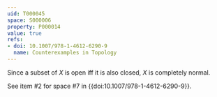 ```yaml
---
uid: T000045
space: S000006
property: P000014
value: true
refs:
- doi: 10.1007/978-1-4612-6290-9
  name: Counterexamples in Topology
---
```


Since a subset of $X$ is open iff it is also closed, $X$ is completely normal.

See item #2 for space #7 in {{doi:10.1007/978-1-4612-6290-9}}.
